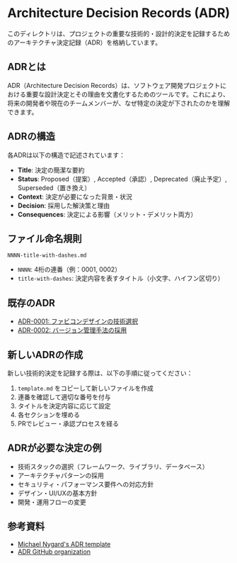 # Architecture Decision Records (ADR)

このディレクトリは、プロジェクトの重要な技術的・設計的決定を記録するためのアーキテクチャ決定記録（ADR）を格納しています。

## ADRとは

ADR（Architecture Decision Records）は、ソフトウェア開発プロジェクトにおける重要な設計決定とその理由を文書化するためのツールです。これにより、将来の開発者や現在のチームメンバーが、なぜ特定の決定が下されたのかを理解できます。

## ADRの構造

各ADRは以下の構造で記述されています：

- **Title**: 決定の簡潔な要約
- **Status**: Proposed（提案）, Accepted（承認）, Deprecated（廃止予定）, Superseded（置き換え）
- **Context**: 決定が必要になった背景・状況
- **Decision**: 採用した解決策と理由
- **Consequences**: 決定による影響（メリット・デメリット両方）

## ファイル命名規則

```
NNNN-title-with-dashes.md
```

- `NNNN`: 4桁の連番（例：0001, 0002）
- `title-with-dashes`: 決定内容を表すタイトル（小文字、ハイフン区切り）

## 既存のADR

- [ADR-0001: ファビコンデザインの技術選択](0001-favicon-design.md)
- [ADR-0002: バージョン管理手法の採用](0002-version-management.md)

## 新しいADRの作成

新しい技術的決定を記録する際は、以下の手順に従ってください：

1. `template.md` をコピーして新しいファイルを作成
2. 連番を確認して適切な番号を付与
3. タイトルを決定内容に応じて設定
4. 各セクションを埋める
5. PRでレビュー・承認プロセスを経る

## ADRが必要な決定の例

- 技術スタックの選択（フレームワーク、ライブラリ、データベース）
- アーキテクチャパターンの採用
- セキュリティ・パフォーマンス要件への対応方針
- デザイン・UI/UXの基本方針
- 開発・運用フローの変更

## 参考資料

- [Michael Nygard's ADR template](https://github.com/joelparkerhenderson/architecture_decision_record)
- [ADR GitHub organization](https://adr.github.io/)